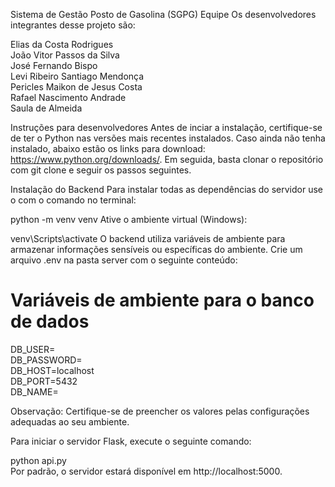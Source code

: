 Sistema de Gestão Posto de Gasolina (SGPG)
Equipe
Os desenvolvedores integrantes desse projeto são:

Elias da Costa Rodrigues<br/>
João Vitor Passos da Silva<br/>
José Fernando Bispo<br/>
Levi Ribeiro Santiago Mendonça<br/>
Pericles Maikon de Jesus Costa<br/>
Rafael Nascimento Andrade<br/>
Saula de Almeida

Instruções para desenvolvedores
Antes de inciar a instalação, certifique-se de ter o Python nas versões mais recentes instalados. Caso ainda não tenha instalado, abaixo estão os links para download: https://www.python.org/downloads/. Em seguida, basta clonar o repositório com git clone e seguir os passos seguintes.

Instalação do Backend
Para instalar todas as dependências do servidor use o com o comando no terminal:

python -m venv venv
Ative o ambiente virtual (Windows):

venv\Scripts\activate
O backend utiliza variáveis de ambiente para armazenar informações sensíveis ou específicas do ambiente. Crie um arquivo .env na pasta server com o seguinte conteúdo:

# Variáveis de ambiente para o banco de dados
DB_USER=<br/>
DB_PASSWORD=<br/>
DB_HOST=localhost<br/>
DB_PORT=5432<br/>
DB_NAME=<br/>

Observação: Certifique-se de preencher os valores pelas configurações adequadas ao seu ambiente.

Para iniciar o servidor Flask, execute o seguinte comando:

python api.py<br/>
Por padrão, o servidor estará disponível em http://localhost:5000.

